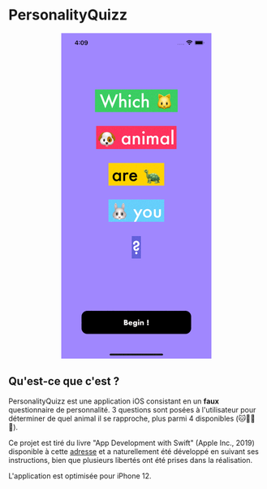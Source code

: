 # PersonalityQuizz

<div style="text-align: center">
    <img src="walkthough_iphone12.gif"><br>
</div>

## Qu'est-ce que c'est ?

PersonalityQuizz est une application iOS consistant en un **faux** questionnaire de personnalité. 3 questions sont posées à l'utilisateur pour déterminer de quel animal il se rapproche, plus parmi 4 disponibles (🐱🐶🐰🐢).  

Ce projet est tiré du livre "App Development with Swift" (Apple Inc., 2019) disponible à cette [adresse]("https://books.apple.com/us/book/app-development-with-swift/id1465002990") et a naturellement été développé en suivant ses instructions, bien que plusieurs libertés ont été prises dans la réalisation. 

L'application est optimisée pour iPhone 12.
